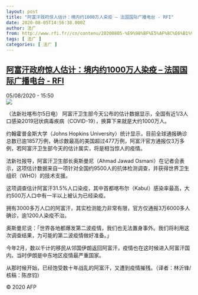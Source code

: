 ```yaml
---
layout: post
title: "阿富汗政府惊人估计：境内约1000万人染疫 – 法国国际广播电台 - RFI"
date: 2020-08-05T14:56:38.000Z
author: 法广
from: http://www.rfi.fr//cn/contenu/20200805-%E9%98%BF%E5%AF%8C%E6%B1%97%E6%94%BF%E5%BA%9C%E6%83%8A%E4%BA%BA%E4%BC%B0%E8%AE%A1%E5%A2%83%E5%86%85%E7%BA%A61000%E4%B8%87%E4%BA%BA%E6%9F%93%E7%96%AB
tags: [ 法广 ]
categories: [ 法广 ]
---
```

<!--1596639398000-->
[阿富汗政府惊人估计：境内约1000万人染疫 – 法国国际广播电台 - RFI](http://www.rfi.fr//cn/contenu/20200805-%E9%98%BF%E5%AF%8C%E6%B1%97%E6%94%BF%E5%BA%9C%E6%83%8A%E4%BA%BA%E4%BC%B0%E8%AE%A1%E5%A2%83%E5%86%85%E7%BA%A61000%E4%B8%87%E4%BA%BA%E6%9F%93%E7%96%AB)
------

<div>
<div>05/08/2020 - 15:50</div><img src="https://s.rfi.fr/media/display/8a654eca-d724-11ea-b912-005056a964fe/w:310/p:16x9/int0016b.200805215003.jpg"><div class="t-content__body u-clearfix"><div class="m-interstitial"></div><p>（法新社喀布尔5日电）    阿富汗卫生部今天公布的估计数据显示，全国有近1/3人口感染2019冠状病毒疾病（COVID-19），换算下来就是大约1000万人。</p><p>    约翰霍普金斯大学（Johns Hopkins University）统计显示，目前全球通报确诊总数已逾1857万例，确诊数最高的美国超过477万例，阿富汗官方通报仅3万多例，若阿富汗卫生部今天的估计属实，将是相当惊人的疫情。</p><p>    法新社报导，阿富汗卫生部长奥斯曼尼（Ahmad Jawad Osmani）在记者会表示，这项估计数据来自一项针对全国约9500人的抗体检测调查，并获得世界卫生组织（WHO）的技术支援。</p><p>    这项调查估计阿富汗31.5%人口染疫，其中首都喀布尔（Kabul）感染率最高，大约500万人口中有一半以上被认为已经染疫。</p><p>    拥有3000多万人口的阿富汗，其实检测能力非常有限，官方仅通报3万6000多人确诊，逾1200人染疫不治。</p><p>    奥斯曼尼说：「世界各地都爆发第二波疫情，我们也无法置身事外。我们将利用这次调查结果，为可能的第二波疫情做好准备。」</p><p>    今年2月，数以千计的移民从邻国伊朗返回阿富汗，疫情也在这时候进入阿富汗国内。当时伊朗是中东地区疫情最严重国家。</p><p>    从那时候开始，已经饱受数十年战乱的阿富汗，又遭到疫情摧残。（译者：林沂锋/核稿：陈彦钧）</p><p class="t-copyright">© 2020 AFP</p>        </div>
</div>
